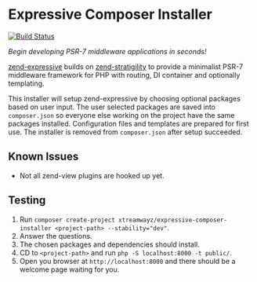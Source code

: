 # Expressive Composer Installer

[![Build Status](https://secure.travis-ci.org/xtreamwayz/expressive-composer-installer.svg?branch=master)](https://secure.travis-ci.org/xtreamwayz/expressive-composer-installer)

*Begin developing PSR-7 middleware applications in seconds!*

[zend-expressive](https://github.com/zendframework/zend-expressive) builds on
[zend-stratigility](https://github.com/zendframework/zend-stratigility) to provide a minimalist PSR-7 middleware
framework for PHP with routing, DI container and optionally templating.

This installer will setup zend-expressive by choosing optional packages based on user input. The user selected packages
are saved into ``composer.json`` so everyone else working on the project have the same packages installed. Configuration
files and templates are prepared for first use. The installer is removed from ``composer.json`` after setup succeeded.

## Known Issues

- Not all zend-view plugins are hooked up yet.

## Testing

1. Run ``composer create-project xtreamwayz/expressive-composer-installer <project-path> --stability="dev"``.
2. Answer the questions.
3. The chosen packages and dependencies should install.
4. CD to ``<project-path>`` and run ``php -S localhost:8000 -t public/``.
5. Open you browser at ``http://localhost:8000`` and there should be a welcome page waiting for you.
